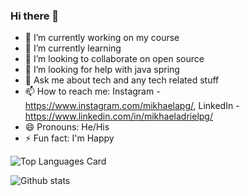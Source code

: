 ### Hi there 👋

- 🔭 I’m currently working on my course
- 🌱 I’m currently learning 
- 👯 I’m looking to collaborate on open source
- 🤔 I’m looking for help with java spring
- 💬 Ask me about tech and any tech related stuff
- 📫 How to reach me: Instagram - https://www.instagram.com/mikhaelapg/, LinkedIn - https://www.linkedin.com/in/mikhaeladrielpg/
- 😄 Pronouns: He/His
- ⚡ Fun fact: I'm Happy

![Top Languages Card](https://github-readme-stats.vercel.app/api/top-langs/?username=mikhaelAPG&layout=compact)

![Github stats](https://github-readme-stats.vercel.app/api?username=mikhaelAPG&theme=highcontrast&show_icons=true&count_private=true)
